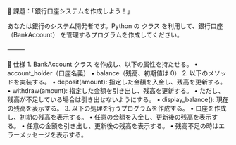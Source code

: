 📝 課題：「銀行口座システムを作成しよう！」

あなたは銀行のシステム開発者です。Python の クラス を利用して、銀行口座（BankAccount） を管理するプログラムを作成してください。

⸻

🔹 仕様
	1.	BankAccount クラス を作成し、以下の属性を持たせる。
	    •	account_holder（口座名義）
	    •	balance（残高、初期値は 0）
	2.	以下のメソッドを実装する。
    	•	deposit(amount): 指定した金額を入金し、残高を更新する。
	    •	withdraw(amount): 指定した金額を引き出し、残高を更新する。
    	•	ただし、残高が不足している場合は引き出せないようにする。
	    •	display_balance(): 現在の残高を表示する。
	3.	以下の処理を行うプログラムを作成する。
    	•	口座を作成し、初期の残高を表示する。
    	•	任意の金額を入金し、更新後の残高を表示する。
	    •	任意の金額を引き出し、更新後の残高を表示する。
    	•	残高不足の時はエラーメッセージを表示する。